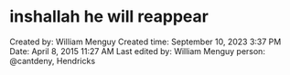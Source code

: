 # inshallah he will reappear

Created by: William Menguy
Created time: September 10, 2023 3:37 PM
Date: April 8, 2015 11:27 AM
Last edited by: William Menguy
person: @cantdeny, Hendricks